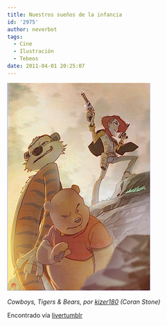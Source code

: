 ```yaml
---
title: Nuestros sueños de la infancia
id: '2975'
author: neverbot
tags:
  - Cine
  - Ilustración
  - Tebeos
date: 2011-04-01 20:25:07
---
```


![201104012022.jpg](./nuestros-suenos-de-la-infancia/201104012022.jpg)  

_Cowboys, Tigers & Bears, por_ [_kizer180_](http://kizer180.deviantart.com/#/d3cj96u) _(Coran Stone)_

Encontrado vía [livertumblr](http://livercake.tumblr.com/post/4186305000/zombieirish-steamboatwillie-cowboys-tigers)